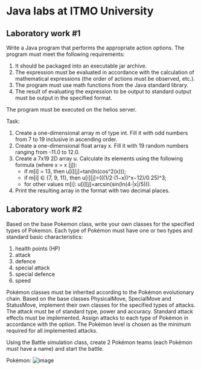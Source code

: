 # Java labs at ITMO University #

## Laboratory work #1

Write a Java program that performs the appropriate action options. The program must meet the following requirements:

1. It should be packaged into an executable jar archive.
2. The expression must be evaluated in accordance with the calculation of mathematical expressions (the order of actions must be observed, etc.).
3. The program must use math functions from the Java standard library.
4. The result of evaluating the expression to be output to standard output must be output in the specified format.

The program must be executed on the helios server.

Task:

1. Create a one-dimensional array m of type int. Fill it with odd numbers from 7 to 19 inclusive in ascending order.
2. Create a one-dimensional float array x. Fill it with 19 random numbers ranging from -11.0 to 12.0.
3. Create a 7x19 2D array u. Calculate its elements using the following formula (where x = x [j]):
    - if m[i] = 13, then u[i][j]=tan(ln(cos^2(x)));
    - if m[i] ∈ {7, 9, 11}, then u[i][j]=(((1/2⋅(1−x))^x−12)/0.25)^3;
    - for other values m[i]: u[i][j]=arcsin(sin(ln(4⋅|x|/5))).
4. Print the resulting array in the format with two decimal places.

## Laboratory work #2

Based on the base Pokemon class, write your own classes for the specified types of Pokemon. Each type of Pokémon must have one or two types and standard basic characteristics:

1. health points (HP)
2. attack
3. defence
4. special attack
5. special defence
6. speed

Pokémon classes must be inherited according to the Pokémon evolutionary chain. Based on the base classes PhysicalMove, SpecialMove and StatusMove, implement their own classes for the specified types of attacks. 
The attack must be of standard type, power and accuracy. Standard attack effects must be implemented. Assign attacks to each type of Pokémon in accordance with the option. The Pokémon level is chosen as the minimum required for all implemented attacks.

Using the Battle simulation class, create 2 Pokémon teams (each Pokémon must have a name) and start the battle.

Pokémon:
![image](https://user-images.githubusercontent.com/75897943/131359977-e43047dd-f3c8-4aae-9f29-0b0b864f7c6d.png)
